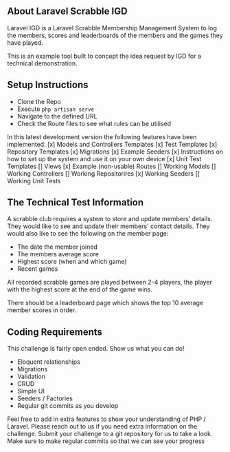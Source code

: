 ## About Laravel Scrabble IGD

Laravel IGD is a Laravel Scrabble Membership Management System to log the members, scores and leaderboards of the members and the games they have played.

This is an example tool built to concept the idea request by IGD for a technical demonstration.

## Setup Instructions

- Clone the Repo
- Execute `php artisan serve`
- Navigate to the defined URL
- Check the Route files to see what rules can be utilised

In this latest development version the following features have been implemented:
[x] Models and Controllers Templates
[x] Test Templates
[x] Repository Templates
[x] Migrations
[x] Example Seeders
[x] Instructions on how to set up the system and use it on your own device
[x] Unit Test Templates
[] Views
[x] Example (non-usable) Routes
[] Working Models
[] Working Controllers
[] Working Repositorires
[x] Working Seeders
[] Working Unit Tests

## The Technical Test Information

A scrabble club requires a system to store and update members’ details. They would like to see
and update their members' contact details. They would also like to see the following on the
member page:

- The date the member joined
- The members average score
- Highest score (when and which game)
- Recent games

All recorded scrabble games are played between 2-4 players, the player with the highest score
at the end of the game wins.

There should be a leaderboard page which shows the top 10 average member scores in order.

## Coding Requirements
This challenge is fairly open ended. Show us what you can do!
- Eloquent relationships
- Migrations
- Validation
- CRUD
- Simple UI
- Seeders / Factories
- Regular git commits as you develop

Feel free to add in extra features to show your understanding of PHP / Laravel. Please reach
out to us if you need extra information on the challenge. Submit your challenge to a git
repository for us to take a look. Make sure to make regular commits so that we can see your
progress